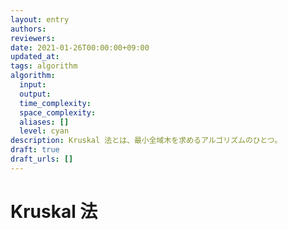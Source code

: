 ```yaml
---
layout: entry
authors:
reviewers:
date: 2021-01-26T00:00:00+09:00
updated_at:
tags: algorithm
algorithm:
  input:
  output:
  time_complexity:
  space_complexity:
  aliases: []
  level: cyan
description: Kruskal 法とは、最小全域木を求めるアルゴリズムのひとつ。
draft: true
draft_urls: []
---
```


# Kruskal 法

